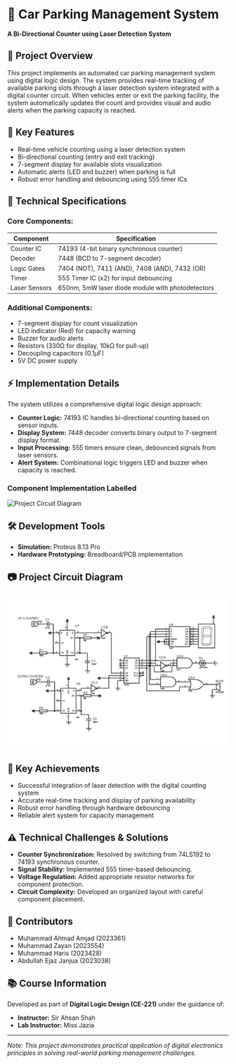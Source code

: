 # 🚗 Car Parking Management System
**A Bi-Directional Counter using Laser Detection System**

## 📝 Project Overview
This project implements an automated car parking management system using digital logic design. The system provides real-time tracking of available parking slots through a laser detection system integrated with a digital counter circuit. When vehicles enter or exit the parking facility, the system automatically updates the count and provides visual and audio alerts when the parking capacity is reached.

## 🎯 Key Features
- Real-time vehicle counting using a laser detection system
- Bi-directional counting (entry and exit tracking)
- 7-segment display for available slots visualization
- Automatic alerts (LED and buzzer) when parking is full
- Robust error handling and debouncing using 555 timer ICs

## 🔧 Technical Specifications
### Core Components:
| Component       | Specification                       |
|-----------------|-------------------------------------|
| Counter IC      | 74193 (4-bit binary synchronous counter) |
| Decoder         | 7448 (BCD to 7-segment decoder)     |
| Logic Gates     | 7404 (NOT), 7411 (AND), 7408 (AND), 7432 (OR) |
| Timer           | 555 Timer IC (x2) for input debouncing |
| Laser Sensors   | 650nm, 5mW laser diode module with photodetectors |

### Additional Components:
- 7-segment display for count visualization
- LED indicator (Red) for capacity warning
- Buzzer for audio alerts
- Resistors (330Ω for display, 10kΩ for pull-up)
- Decoupling capacitors (0.1μF)
- 5V DC power supply
## ⚡ Implementation Details
The system utilizes a comprehensive digital logic design approach:
- **Counter Logic:** 74193 IC handles bi-directional counting based on sensor inputs.
- **Display System:** 7448 decoder converts binary output to 7-segment display format.
- **Input Processing:** 555 timers ensure clean, debounced signals from laser sensors.
- **Alert System:** Combinational logic triggers LED and buzzer when capacity is reached.

### Component Implementation Labelled
![Project Circuit Diagram](hardware_labelled.png)
## 🛠️ Development Tools
- **Simulation:** Proteus 8.13 Pro
- **Hardware Prototyping:** Breadboard/PCB implementation

## 📷 Project Circuit Diagram
![Project Circuit Diagram](CircuitDiagramFinal.png)

## 🎯 Key Achievements
- Successful integration of laser detection with the digital counting system
- Accurate real-time tracking and display of parking availability
- Robust error handling through hardware debouncing
- Reliable alert system for capacity management

## ⚠️ Technical Challenges & Solutions
- **Counter Synchronization:** Resolved by switching from 74LS192 to 74193 synchronous counter.
- **Signal Stability:** Implemented 555 timer-based debouncing.
- **Voltage Regulation:** Added appropriate resistor networks for component protection.
- **Circuit Complexity:** Developed an organized layout with careful component placement.

## 👥 Contributors
- Muhammad Ahmad Amjad (2023361)
- Muhammad Zayan (2023554)
- Muhammad Haris (2023428)
- Abdullah Ejaz Janjua (2023038)

## 📚 Course Information
Developed as part of **Digital Logic Design (CE-221)** under the guidance of:
- **Instructor:** Sir Ahsan Shah
- **Lab Instructor:** Miss Jazia

---

*Note: This project demonstrates practical application of digital electronics principles in solving real-world parking management challenges.*
